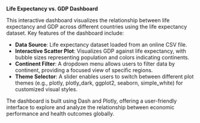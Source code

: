 **Life Expectancy vs. GDP Dashboard**

This interactive dashboard visualizes the relationship between life expectancy and GDP across different countries using the life expectancy dataset. Key features of the dashboard include:

* **Data Source**: Life expectancy dataset loaded from an online CSV file.
* **Interactive Scatter Plot**: Visualizes GDP against life expectancy, with bubble sizes representing population and colors indicating continents.
* **Continent Filter**: A dropdown menu allows users to filter data by continent, providing a focused view of specific regions.
* **Theme Selector**: A slider enables users to switch between different plot themes (e.g., plotly, plotly_dark, ggplot2, seaborn, simple_white) for customized visual styles.

The dashboard is built using Dash and Plotly, offering a user-friendly interface to explore and analyze the relationship between economic performance and health outcomes globally.
